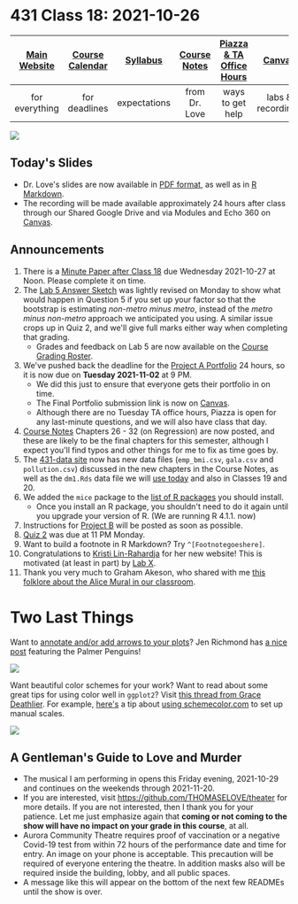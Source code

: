 # 431 Class 18: 2021-10-26

[Main Website](https://thomaselove.github.io/431/) | [Course Calendar](https://thomaselove.github.io/431/calendar.html) | [Syllabus](https://thomaselove.github.io/431-2021-syllabus/) | [Course Notes](https://thomaselove.github.io/431-notes/) | [Piazza & TA Office Hours](https://thomaselove.github.io/431/contact.html) | [Canvas](https://canvas.case.edu) | [Data and Code](https://github.com/THOMASELOVE/431-data)
:-----------: | :--------------: | :----------: | :---------: | :-------------: | :-----------: | :------------:
for everything | for deadlines | expectations | from Dr. Love | ways to get help | labs & recordings | for downloads

![](https://github.com/THOMASELOVE/431-2021/blob/main/classes/class18/images/silge_granato.png)

## Today's Slides

- Dr. Love's slides are now available in [PDF format](https://github.com/THOMASELOVE/431-2021/blob/main/classes/class18/431-class18-slides.pdf), as well as in [R Markdown](https://github.com/THOMASELOVE/431-2021/blob/main/classes/class18/431-class18-slides.Rmd). 
- The recording will be made available approximately 24 hours after class through our Shared Google Drive and via Modules and Echo 360 on [Canvas](https://canvas.case.edu).

## Announcements

1. There is a [Minute Paper after Class 18](https://bit.ly/431-2021-minute-18) due Wednesday 2021-10-27 at Noon. Please complete it on time.
2. The [Lab 5 Answer Sketch](https://github.com/THOMASELOVE/431-2021/tree/main/labs/lab05/sketch) was lightly revised on Monday to show what would happen in Question 5 if you set up your factor so that the bootstrap is estimating *non-metro minus metro*, instead of the *metro minus non-metro* approach we anticipated you using. A similar issue crops up in Quiz 2, and we'll give full marks either way when completing that grading. 
    - Grades and feedback on Lab 5 are now available on the [Course Grading Roster](https://bit.ly/431-2021-grades).
3. We've pushed back the deadline for the [Project A Portfolio](https://thomaselove.github.io/431-2021-projectA/) 24 hours, so it is now due on **Tuesday 2021-11-02** at 9 PM. 
    - We did this just to ensure that everyone gets their portfolio in on time. 
    - The Final Portfolio submission link is now on [Canvas](https://canvas.case.edu).
    - Although there are no Tuesday TA office hours, Piazza is open for any last-minute questions, and we will also have class that day.
4. [Course Notes](https://thomaselove.github.io/431-notes/) Chapters 26 - 32 (on Regression) are now posted, and these are likely to be the final chapters for this semester, although I expect you'll find typos and other things for me to fix as time goes by.
5. The [431-data site](https://github.com/THOMASELOVE/431-data) now has new data files (`emp_bmi.csv`, `gala.csv` and `pollution.csv`) discussed in the new chapters in the Course Notes, as well as the `dm1.Rds` data file we will [use today](https://github.com/THOMASELOVE/431-2021/tree/main/classes/class18/data) and also in Classes 19 and 20.
6. We added the `mice` package to the [list of R packages](https://thomaselove.github.io/431/r_packages.html) you should install.
    - Once you install an R package, you shouldn't need to do it again until you upgrade your version of R. (We are running R 4.1.1. now)
7. Instructions for [Project B](https://thomaselove.github.io/431/projects.html) will be posted as soon as possible.
8. [Quiz 2](https://github.com/THOMASELOVE/431-2021/tree/main/quizzes/quiz2) was due at 11 PM Monday. 
9. Want to build a footnote in R Markdown? Try `^[Footnotegoeshere]`.
10. Congratulations to [Kristi Lin-Rahardja](https://kristilinr.netlify.app/) for her new website! This is motivated (at least in part) by [Lab X](https://github.com/THOMASELOVE/431-2021/tree/main/labs/labX).
11. Thank you very much to Graham Akeson, who shared with me [this folklore about the Alice Mural in our classroom](alice_folklore.md).

# Two Last Things

Want to [annotate and/or add arrows to your plots](http://jenrichmond.rbind.io/post/idhtg-how-to-annotate-plots/)? Jen Richmond has [a nice post](http://jenrichmond.rbind.io/post/idhtg-how-to-annotate-plots/) featuring the Palmer Penguins!

![](https://github.com/THOMASELOVE/431-2021/blob/main/classes/class18/images/richmond.png)

Want beautiful color schemes for your work? Want to read about some great tips for using color well in `ggplot2`? Visit [this thread from Grace Deathlier](https://twitter.com/dna_heligrace/status/1316059171821821952). For example, [here's](https://twitter.com/dna_heligrace/status/1316059171821821952) a tip about [using schemecolor.com](https://www.schemecolor.com/) to set up manual scales.

![](https://github.com/THOMASELOVE/431-2021/blob/main/classes/class18/images/deathlier.png)

## A Gentleman's Guide to Love and Murder

- The musical I am performing in opens this Friday evening, 2021-10-29 and continues on the weekends through 2021-11-20. 
- If you are interested, visit https://github.com/THOMASELOVE/theater for more details. If you are not interested, then I thank you for your patience. Let me just emphasize again that **coming or not coming to the show will have no impact on your grade in this course**, at all.
- Aurora Community Theatre requires proof of vaccination or a negative Covid-19 test from within 72 hours of the performance date and time for entry. An image on your phone is acceptable. This precaution will be required of everyone entering the theatre. In addition masks also will be required inside the building, lobby, and all public spaces. 
- A message like this will appear on the bottom of the next few READMEs until the show is over. 
